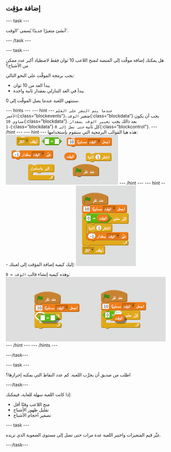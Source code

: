 ## إضافة مؤقِت

\--- task \---

أنشئ متغيرًا جديدًا يُسمى 'الوقت'.

\--- /task \---

\--- task \---

هل يمكنك إضافة موقِّت إلى المنصة لتمنح اللاعب 10 ثوان فقط لاصطياد أكبر عدد ممكن من الأشباح؟

يجب برمجة الموقِّت على النحو التالي:

+ يبدأ العد من 10 ثوان
+ يبدأ في العد التنازلي بمقدار ثانية واحدة

ستنتهي اللعبة عندما يصل الموقِّت إلى 0.

\--- hints \--- \--- hint \--- `عندما يتم النقر على العلم الأخضر`{:class=”blockevents”}، متغير `الوقت`{:class=”blockdata”} يجب أن يكون `مساوي 10`{:class=”blockdata”}. بعد ذالك يجب `تغيير الوقت بمقدار -1`{:class=”blockdata”} كل ثانية `حتى تصل إلى 0`{:class=”blockcontrol"}. \--- /hint \--- \--- hint \--- هذه هيا القوالب البرمجية التي ستقوم بإستخدامها: ![screenshot](images/ghost-timer-blocks.png) \--- /hint \--- \--- hint \--- إليك كيفية إضافة المؤقت إلى لعبتك: ![لقطة الشاشة](images/ghost-timer-code.png)

وهذه كيفية إنشاء قالب `الوقت = 0`: ![screenshot](images/ghost-timer-help.png) \--- /hint \--- \--- /hints \---

\---/task\---

\--- task \---

اطلب من صديق أن يجرِّب اللعبة. كم عدد النقاط التي يمكنه إحرازها؟

\---/task\---

إذا كانت اللعبة سهلة للغاية، فيمكنك:

+ منح اللاعب وقتًا أقل
+ تقليل ظهور الأشباح
+ تصغير أحجام الأشباح

\--- task \---

غيِّر قيم المتغيرات واختبر اللعبة عدة مرات حتى تصل إلى مستوى الصعوبة الذي تريده.

\---/task\---